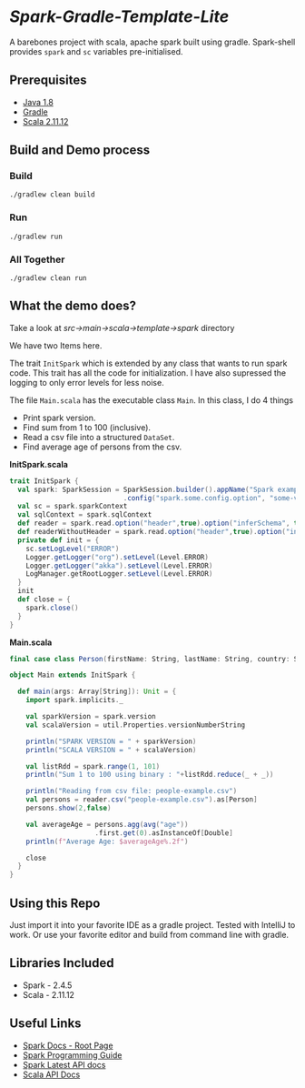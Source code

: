 # _Spark-Gradle-Template-Lite_
A barebones project with scala, apache spark built using gradle. Spark-shell provides `spark` and `sc` variables pre-initialised.

## Prerequisites
- [Java 1.8](https://java.com/en/download/)
- [Gradle](https://gradle.org/)
- [Scala 2.11.12](https://www.scala-lang.org/)

## Build and Demo process

### Build
`./gradlew clean build`
### Run
`./gradlew run`
### All Together
`./gradlew clean run`


## What the demo does?
Take a look at *src->main->scala->template->spark* directory

We have two Items here. 

The trait `InitSpark` which is extended by any class that wants to run spark code. This trait has all the code for initialization. I have also supressed the logging to only error levels for less noise.

The file `Main.scala` has the executable class `Main`. 
In this class, I do 4 things

- Print spark version.
- Find sum from 1 to 100 (inclusive).
- Read a csv file into a structured `DataSet`. 
- Find average age of persons from the csv.

**InitSpark.scala**
```scala
trait InitSpark {
  val spark: SparkSession = SparkSession.builder().appName("Spark example").master("local[*]")
                            .config("spark.some.config.option", "some-value").getOrCreate()
  val sc = spark.sparkContext
  val sqlContext = spark.sqlContext
  def reader = spark.read.option("header",true).option("inferSchema", true).option("mode", "DROPMALFORMED")
  def readerWithoutHeader = spark.read.option("header",true).option("inferSchema", true).option("mode", "DROPMALFORMED")
  private def init = {
    sc.setLogLevel("ERROR")
    Logger.getLogger("org").setLevel(Level.ERROR)
    Logger.getLogger("akka").setLevel(Level.ERROR)
    LogManager.getRootLogger.setLevel(Level.ERROR)
  }
  init
  def close = {
    spark.close()
  }
}
```

**Main.scala**
```scala
final case class Person(firstName: String, lastName: String, country: String, age: Int)

object Main extends InitSpark {

  def main(args: Array[String]): Unit = {
    import spark.implicits._

    val sparkVersion = spark.version
    val scalaVersion = util.Properties.versionNumberString

    println("SPARK VERSION = " + sparkVersion)
    println("SCALA VERSION = " + scalaVersion)

    val listRdd = spark.range(1, 101)
    println("Sum 1 to 100 using binary : "+listRdd.reduce(_ + _))

    println("Reading from csv file: people-example.csv")
    val persons = reader.csv("people-example.csv").as[Person]
    persons.show(2,false)

    val averageAge = persons.agg(avg("age"))
                     .first.get(0).asInstanceOf[Double]
    println(f"Average Age: $averageAge%.2f")

    close
  }
}
```

## Using this Repo
Just import it into your favorite IDE as a gradle project. Tested with IntelliJ to work. Or use your favorite editor and build from command line with gradle.

## Libraries Included
- Spark - 2.4.5
- Scala - 2.11.12

## Useful Links
- [Spark Docs - Root Page](http://spark.apache.org/docs/latest/)
- [Spark Programming Guide](http://spark.apache.org/docs/latest/programming-guide.html)
- [Spark Latest API docs](http://spark.apache.org/docs/latest/api/)
- [Scala API Docs](https://docs.scala-lang.org/getting-started/index.html)
 
